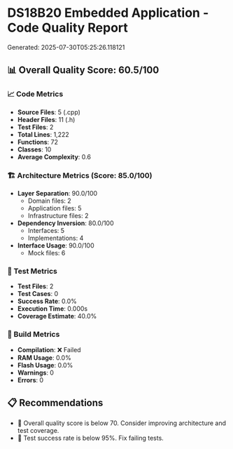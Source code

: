 
# DS18B20 Embedded Application - Code Quality Report
Generated: 2025-07-30T05:25:26.118121

## 📊 Overall Quality Score: 60.5/100

### 📈 Code Metrics
- **Source Files**: 5 (.cpp)
- **Header Files**: 11 (.h)
- **Test Files**: 2
- **Total Lines**: 1,222
- **Functions**: 72
- **Classes**: 10
- **Average Complexity**: 0.6

### 🏗️ Architecture Metrics (Score: 85.0/100)
- **Layer Separation**: 90.0/100
  - Domain files: 2
  - Application files: 5
  - Infrastructure files: 2
- **Dependency Inversion**: 80.0/100
  - Interfaces: 5
  - Implementations: 4
- **Interface Usage**: 90.0/100
  - Mock files: 6

### 🧪 Test Metrics
- **Test Files**: 2
- **Test Cases**: 0
- **Success Rate**: 0.0%
- **Execution Time**: 0.000s
- **Coverage Estimate**: 40.0%

### 🔨 Build Metrics
- **Compilation**: ❌ Failed
- **RAM Usage**: 0.0%
- **Flash Usage**: 0.0%
- **Warnings**: 0
- **Errors**: 0

## 📋 Recommendations

- 🚨 Overall quality score is below 70. Consider improving architecture and test coverage.
- 🧪 Test success rate is below 95%. Fix failing tests.
